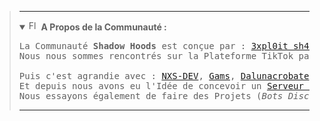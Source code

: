 <blockquote>
<!--<hr>-->

<!-- DEB : Écriture Animée -->
<!--<p align="center">
  <a href="https://github.com/Shadow-Hoods">
    <img alt="Shadow Hoods" src="https://readme-typing-svg.herokuapp.com?color=%2336BCF7&center=true&vCenter=true&lines=%F0%9F%95%B5%EF%B8%8F+SH4D0W+H00DS+%F0%9F%94%93">
  </a>
</p>-->
<!-- FIN : Écriture Animée -->

<hr>
  
<!-- DEB : Description Communauté English -->
<!--<details>
  <summary>
    <img alt="Flag EN" src="https://cdn.countryflags.com/thumbs/united-kingdom/flag-button-round-250.png" height="16px" width="16px">
    <b>About The Community : </b>
  </summary>
  
<blockquote>
<pre>
  
</pre>
</blockquote>
</details>-->
<!-- FIN : Description Communauté English -->

<!-- DEB : Description Communauté French -->
  <details open>
    <summary>
      <img alt="Flag FR" src="https://cdn.countryflags.com/thumbs/france/flag-button-round-250.png" height="16px" width="16px">
      <b>A Propos de la Communauté :</b>
    </summary>
    
<pre>
La Communauté <b>Shadow Hoods</b> est conçue par : <a href="https://github.com/3xpl0it-Sh4d0w">3xpl0it sh4d0w</a>, <a href="https://github.com/NacreousDawn596">NacreousDawn596</a>, <a href="https://github.com/AwoyDev">AwoyDev</a>,
Nous nous sommes rencontrés sur la Plateforme TikTok par l'intermédiaire du live de <a href="https://tiktok.com/@inoftrobinson">InoftRobinson</a>.<br>
Puis c'est agrandie avec : <a href="https://github.com/NXS-DEV">NXS-DEV</a>, <a href="https://github.com/DarkGams">Gams</a>, <a href="https://www.github.com/TheRealDalunacrobate">Dalunacrobate</a>, <a href="https://github.com/1Sparrowhawk">SparrowHawk</a>, <a href="https://github.com/SaitamaDuBled">SaitamaDuBled</a>.
Et depuis nous avons eu l'Idée de concevoir un <a href="https://discord.gg/SkARhtEzd6">Serveur Discord</a> pour partager nos Logiciels, Astuces, etc.
Nous essayons également de faire des Projets (<i>Bots Discord, Utilitaires Linux, Sites Internet, et + a venir</i>).
</pre>
</details>
<!-- FIN : Description Communauté French -->
  
<hr>

<!-- DEB : Boutons -->
<!--<p align="center">
  <a href="https://discord.gg/SkARhtEzd6">
    <img alt="Discord" src="https://img.shields.io/discord/751580453634310284?color=blue&label=DISCORD%20SERVER&style=for-the-badge">
  </a>
</p>-->
<!-- FIN : Boutons -->

<!--<hr>-->
</blockquote>
